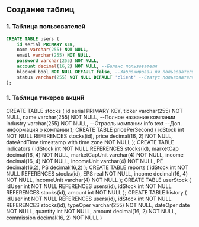 ## Создание таблиц
### 1. Таблица пользователей
```SQL
CREATE TABLE users (
	id serial PRIMARY KEY,
	name varchar(255) NOT NULL,
	email varchar(255) NOT NULL,
	password varchar(255) NOT NULL,
	account decimal(16,2) NOT NULL, --Баланс пользователя
	blocked bool NOT NULL DEFAULT false, --Заблокирован ли пользователь (true-заблокирован, false-не заблокирован)
	status varchar(255) NOT NULL DEFAULT 'client' --Статус пользователя (only read, client, admin)
);
```
### 1. Таблица тикеров акций
CREATE TABLE stocks (
	id serial PRIMARY KEY,
	ticker varchar(255) NOT NULL,
	name varchar(255) NOT NULL, --Полное название компании
	industry varchar(255) NOT NULL, --Отрасль компании
	info text --Доп. информация о компании
);
CREATE TABLE pricePerSecond (
	idStock int NOT NULL REFERENCES stocks(id),
	price decimal(16, 2) NOT NULL,
	dateAndTime timestamp with time zone NOT NULL
);
CREATE TABLE indicators (
	idStock int NOT NULL REFERENCES stocks(id),
	marketCap decimal(16, 4) NOT NULL,
	marketCapUnit varchar(4) NOT NULL,
	income decimal(16, 4) NOT NULL,
	incomeUnit varchar(4)  NOT NULL,
	PE decimal(16,2),
	PS decimal(16,2)
);
CREATE TABLE reports (
	idStock int NOT NULL REFERENCES stocks(id),
	EPS real NOT NULL,
	income decimal(16, 4) NOT NULL,
	incomeUnit varchar(4)  NOT NULL
);
CREATE TABLE userStock (
  	idUser int NOT NULL REFERENCES users(id),
  	idStock int NOT NULL REFERENCES stocks(id),
  	amount int NOT NULL
);
CREATE TABLE history (
  	idUser int NOT NULL REFERENCES users(id),
  	idStock int NOT NULL REFERENCES stocks(id),
	typeOper varchar(255) NOT NULL,
	dateOper date NOT NULL,
  	quantity int NOT NULL,
	amount decimal(16, 2) NOT NULL,
	commission decimal(16, 2) NOT NULL
)
